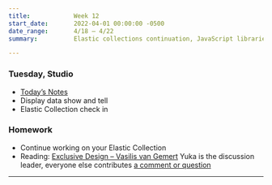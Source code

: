 ```yaml
---
title:            Week 12
start_date:       2022-04-01 00:00:00 -0500
date_range:       4/18 – 4/22
summary:          Elastic collections continuation, JavaScript libraries

---
```


### Tuesday, Studio

- [Today&rsquo;s Notes](https://paper.dropbox.com/doc/Parsons-Week-12a-Elastic-Collections-Continue--Bf47zS4cuZNwCdTFOqYkQ2oXAQ-KIooi5jzd1lk7wrPf7BMW)
- Display data show and tell
- Elastic Collection check in


### Homework
- Continue working on your Elastic Collection
- Reading: [Exclusive Design – Vasilis van Gemert](https://exclusive-design.vasilis.nl/) Yuka is the discussion leader, everyone else contributes [a comment or question](https://paper.dropbox.com/doc/Parsons-Core-Interaction-S22-Reading-Reflections--BbijzYVKqjMLwKGisVu2d~FfAQ-xcAaUIV4Syfp3zmAR7IMi) 

---